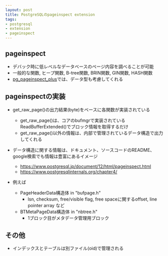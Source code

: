 ```yaml
---
layout: post
title: PostgreSQLのpageinspect extension
tags:
- postgresql
- extension
- pageinspect
---
```


## pageinspect

- デバック時に低レベルなデータベースのページ内容を調べることが可能
- 一般的な関数, ヒープ関数, B-tree関数, BRIN関数, GIN関数, HASH関数
- [pg_pageinspect_plus](https://github.com/harukat/pg_pageinspect_plus)では、データ型も考慮してくれる


## pageinspectの実装

- get_raw_page()の出力結果(byte)をベースに各関数が実装されている
  - get_raw_page()は、コアのbufmgrで実装されているReadBufferExtended()でブロック情報を取得するだけ
  - get_raw_page()以外の情報は、内部で管理されているデータ構造で出力してくれる

- データ構造に関する情報は、ドキュメント、ソースコードのREADME、google検索でも情報は豊富にあるイメージ
  - https://www.postgresql.jp/document/12/html/pageinspect.html
  - https://www.postgresqlinternals.org/chapter4/ 

- 例えば
  - PageHeaderData構造体 in "bufpage.h"
    - lsn, checksum, free/visible flag, free spaceに関するoffset, line pointer array など
  - BTMetaPageData構造体 in "nbtree.h"
    - 1ブロック目がメタデータ管理用ブロック

## その他

- インデックスとテーブルは別ファイル(oid)で管理される
